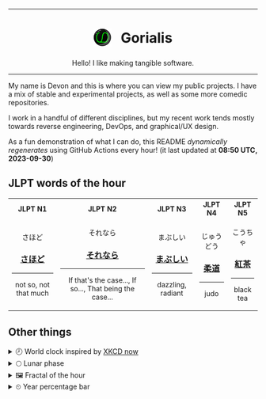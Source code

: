 ***

<h1 align="center">
<sub>
    <img src="readme/resources/avatar.png" height="36">
</sub>
&nbsp;
Gorialis
</h1>
<p align="center">
Hello! I like making tangible software.
</p>

***

My name is Devon and this is where you can view my public projects. I have a mix of stable and experimental projects, as well as some more comedic repositories.

I work in a handful of different disciplines, but my recent work tends mostly towards reverse engineering, DevOps, and graphical/UX design.

As a fun demonstration of what I can do, this README *dynamically regenerates* using GitHub Actions every hour! (it last updated at **08:50 UTC, 2023-09-30**)

<h2>JLPT words of the hour</h2>
<table>
    <tr>
        <th>JLPT N1</th>
        <th>JLPT N2</th>
        <th>JLPT N3</th>
        <th>JLPT N4</th>
        <th>JLPT N5</th>
    </tr>
    <tr>
        <td>
            <p align="center">さほど</p>
            <h3 align="center"><b><a href="https://jisho.org/search/%E3%81%95%E3%81%BB%E3%81%A9">さほど</a></b></h3>
            <hr>
            <p align="center">not so,<wbr> not that much</p>
        </td>
        <td>
            <p align="center">それなら</p>
            <h3 align="center"><b><a href="https://jisho.org/search/%E3%81%9D%E3%82%8C%E3%81%AA%E3%82%89">それなら</a></b></h3>
            <hr>
            <p align="center">If that's the case...,<wbr> If so...,<wbr> That being the case...</p>
        </td>
        <td>
            <p align="center">まぶしい</p>
            <h3 align="center"><b><a href="https://jisho.org/search/%E3%81%BE%E3%81%B6%E3%81%97%E3%81%84">まぶしい</a></b></h3>
            <hr>
            <p align="center">dazzling,<wbr> radiant</p>
        </td>
        <td>
            <p align="center">じゅうどう</p>
            <h3 align="center"><b><a href="https://jisho.org/search/%E6%9F%94%E9%81%93">柔道</a></b></h3>
            <hr>
            <p align="center">judo</p>
        </td>
        <td>
            <p align="center">こうちゃ</p>
            <h3 align="center"><b><a href="https://jisho.org/search/%E7%B4%85%E8%8C%B6">紅茶</a></b></h3>
            <hr>
            <p align="center">black tea</p>
        </td>
    </tr>
</table>

<h2>Other things</h2>
<details>
<summary>🕗  World clock inspired by <a href="https://xkcd.com/now">XKCD now</a></summary>

> <img src="generated/now.png" width="512">

</details>
<details>
<summary>🌕 Lunar phase</summary>

The moon is approximately 55.04% through its phase (Full Moon).

</details>
<details>
<summary>&#x1f5bc; Fractal of the hour</summary>

> <img src="generated/fractal.png" width="512">

</details>
<details>
<summary>&#x23f2; Year percentage bar</summary>
<pre><code>2023 [██████████████▁▁▁▁▁▁] 74.62%</code></pre>
</details>
